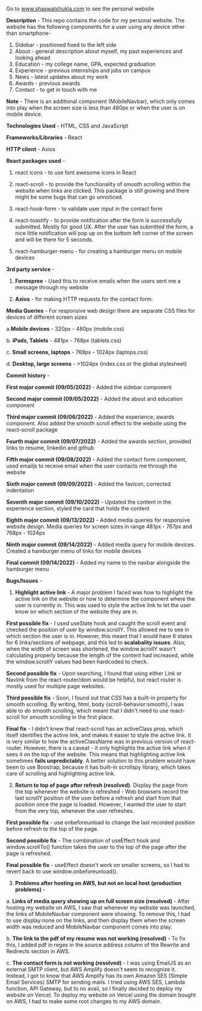 
Go to www.shaswatshukla.com to see the personal website

**Description** - This repo contains the code for my personal website. The website has the following components for a user using any device other than smartphone- 

1. Sidebar - positioned fixed to the left side
2. About - general description about myself, my past experiences and looking ahead
3. Education - my college name, GPA, expected graduation
4. Experience - previous internships and jobs on campus
5. News - latest updates about my work
6. Awards - previous awards
7. Contact - to get in touch with me

**Note** - There is an additional component (MobileNavbar), which only comes into play when the screen size is less than 480px or when the user is on mobile device.

**Technologies Used** - HTML, CSS and JavaScript

**Frameworks/Libraries** - React

**HTTP client** - Axios 

**React packages used** - 
1. react icons - to use font awesome icons in React

2. react-scroll - to provide the functionality of smooth scrolling within the website when links are clicked. This package is still growing and there might be some bugs that can go unnoticed. 

3. react-hook-form - to validate user input in the contact form

4. react-toastify - to provide notification after the form is successfully submitted. Mostly for good UX. After the user has submitted the form, a nice little notification will pop up on the bottom left corner of the screen and will be there for 5 seconds. 

5. react-hamburger-menu - for creating a hamburger menu on mobile devices

**3rd party service** - 

1. **Formspree** - Used this to receive emails when the users sent me a message through my website

2. **Axios** - for making HTTP requests for the contact form.


**Media Queries** - For responsive web design there are separate CSS files for devices of different screen sizes

a.**Mobile devices** - 320px - 480px (mobile.css)

b. **iPads, Tablets** - 481px - 768px (tablets.css)

c. **Small screens, laptops** - 769px - 1024px (laptops.css)

d. **Desktop, large screens** - >1024px (index.css or the global stylesheet)


**Commit history** - 

**First major commit (09/05/2022)** - Added the sidebar component

**Second major commit (09/05/2022)** - Added the about and education component

**Third major commit (09/06/2022)** - Added the experience, awards component. Also added the smooth scroll effect to the website using the react-scroll package

**Fourth major commit (09/07/2022)** - Added the awards section, provided links to resume, linkedin and github 

**Fifth major commit (09/08/2022)** - Added the contact form component, used emailjs to receive email when the user contacts me through the website

**Sixth major commit (09/09/2022)** -  Added the favicon, corrected indentation

**Seventh major commit (09/10/2022)** - Updated the content in the experience section, styled the card that holds the content 

**Eighth major commit (09/13/2022)** - Added media queries for responsive website design. Media queries for screen sizes in range 481px - 767px and 768px - 1024px 

**Ninth major commit (09/14/2022)** - Added media query for mobile devices. Created a hamburger menu of links for mobile devices

**Final commit (09/14/2022)** - Added my name to the navbar alongside the hamburger menu

**Bugs/Issues** -  

1. **Highlight active link** - A major problem I faced was how to highlight the active link on the website or how to determine the component where the user is currently in. This was used to style the active link to let the user know on which section of the website they are in. 

**First possible fix** - I used useState hook and caught the scroll event and checked the position of user by window.scrollY. This allowed me to see in which section the user is in. However, this meant that I would have 6 states for 6 links/sections of webpage, and this led to **scalabality issues**. Also, when the width of screen was shortened, the window.acrollY wasn't calculating properly because the length of the content had increased, while the window.scrollY values had been hardcoded to check.

**Second possible fix** - Upon searching, I found that using either Link or Navlink from the react-router/dom would be helpful, but react router is mostly used for multiple page websites. 

**Third possible fix** - Soon, I found out that CSS has a built-in property for smooth scrolling. By writing, html, body {scroll-behavior:smooth}, I was able to do smooth scrolling, which meant that I didn't need to use react-scroll for smooth scrolling in the first place. 

**Final fix** - I didn't knew that react-scroll has an activeClass prop, which itself identifies the active link, and makes it easier to style the active link. It is very similar to how the activeClassName was in previous version of react-router. However, there is a caveat - it only highlights the active link when it sees it on the top of the website. This means that highlighting active link sometimes **fails unpredictably**. A better solution to this problem would have been to use Boostrap, because it has built-in scrollspy library, which takes care of scrolling and highlighting active link.

2. **Return to top of page after refresh (resolved)**. Display the page from the top whenever the website is refreshed - Web browsers record the last scrollY position of the user before a refresh and start from that position once the page is loaded. However, I wanted the user to start from the very top, whenever the user refreshes. 

**First possible fix** - use onbeforeunload to change the last recorded position before refresh to the top of the page. 

**Second possible fix** - The combination of useEffect hook and window.scrollTo() function takes the user to the top of the page after the page is refreshed. 

**Final possible fix** - useEffect doesn't work on smaller screens, so I had to revert back to use window.onbeforeunload().

3. **Problems after hosting on AWS, but not on local host (production problems)** - 

a. **Links of media query showing up on full screen size (resolved)** - After hosting my website on AWS, I saw that whenever my website was launched, the links of MobileNavbar component were showing. To remove this, I had to use display:none on the links, and then display them when the screen width was reduced and MobileNavbar component comes into play. 

b. **The link to the pdf of my resume was not working (resolved)** - To fix this, I added pdf in regex in the source address column of the Rewrite and Redirects section in AWS.

c. **The contact form is not working (resolved)** - I was using EmailJS as an external SMTP client, but AWS Amplify doesn't seem to recognize it. Instead, I got to know that AWS Amplify has its own Amazon SES (Simple Email Services) SMTP for sending mails. I tried using AWS SES, Lambda function, API Gateway, but to no avail, so I finally decided to deploy my website on Vercel. To deploy my website on Vercel using the domain bought on AWS, I had to make some root changes to my AWS domain. 
